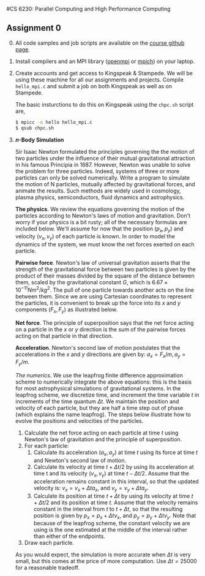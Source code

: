 #CS 6230: Parallel Computing and High Performance Computing

## Assignment 0 

0. All code samples and job scripts are available on the [course github page](https://github.com/hsundar/CS6230). 
1. Install compilers and an MPI library ([openmpi](http://www.open-mpi.org/software/ompi/v1.8/) or [mpich](http://www.mpich.org/downloads/)) on your laptop.
2. Create accounts and get access to Kingspeak & Stampede. We will be using these machine for all our assignments and projects. Compile `hello_mpi.c` and submit a job on both Kingspeak as well as on Stampede. 

	The basic insturctions to do this on Kingspeak using the `chpc.sh` script are,

	```bash
	$ mpicc -o hello hello_mpi.c
	$ qsub chpc.sh
	```

3.  **$n$-Body Simulation** 

	Sir Isaac Newton formulated the principles governing the the motion of two particles under the influence of their mutual gravitational attraction in his famous Principia in 1687. However, Newton was unable to solve the problem for three particles. Indeed, systems of three or more particles can only be solved numerically. Write a program to simulate the motion of N particles, mutually affected by gravitational forces, and animate the results. Such methods are widely used in cosmology, plasma physics, semiconductors, fluid dynamics and astrophysics.

	**The physics**. We review the equations governing the motion of the particles according to Newton's laws of motion and gravitation. Don't worry if your physics is a bit rusty; all of the necessary formulas are included below. We'll assume for now that the position $(p_x, p_y)$ and velocity $(v_x, v_y)$ of each particle is known. In order to model the dynamics of the system, we must know the net forces exerted on each particle.

	**Pairwise force**. Newton's law of universal gravitation asserts that the strength of the gravitational force between two particles is given by the product of their masses divided by the square of the distance between them, scaled by the gravitational constant $G$, which is $6.67 \times 10^{-11} N m^2 / kg^2$. The pull of one particle towards another acts on the line between them. Since we are using Cartesian coordinates to represent the particles, it is convenient to break up the force into its $x$ and $y$ components $(F_x, F_y)$ as illustrated below.

	**Net force**. The principle of superposition says that the net force acting on a particle in the $x$ or $y$ direction is the sum of the pairwise forces acting on that particle in that direction. 

	**Acceleration**. Newton's second law of motion postulates that the accelerations in the $x$ and $y$ directions are given by: $a_x = F_x / m, a_y = F_y / m.$

	*The numerics*.  We use the leapfrog finite difference approximation scheme to numerically integrate the above equations: this is the basis for most astrophysical simulations of gravitational systems. In the leapfrog scheme, we discretize time, and increment the time variable $t$ in increments of the time quantum $\Delta t$. We maintain the position and velocity of each particle, but they are half a time step out of phase (which explains the name leapfrog). The steps below illustrate how to evolve the positions and velocities of the particles.

	1. Calculate the net force acting on each particle at time $t$ using Newton's law of gravitation and the principle of superposition.
	2. For each particle:
		1. Calculate its acceleration $(a_x, a_y)$ at time $t$ using its force at time $t$ and Newton's second law of motion.
		2. Calculate its velocity at time $t + \Delta t / 2$ by using its acceleration at time t and its velocity $(v_x, v_y)$ at time $t - \Delta t / 2$. 	Assume that the acceleration remains constant in this interval, so that the updated velocity is:   $v_x = v_x + \Delta t a_x$, and  $v_y = v_y + \Delta t a_y$.
		3. Calculate its position at time $t + \Delta t$ by using its velocity at time $t + \Delta t / 2$ and its position at time $t$. Assume that the velocity remains constant in the interval from $t$ to $t + \Delta t$, so that the resulting position is given by $p_x = p_x + \Delta t v_x$, and $p_y = p_y + \Delta t v_y$. Note that because of the leapfrog scheme, the constant velocity we are using is the one estimated at the middle of the interval rather than either of the endpoints.
	3. Draw each particle.

	As you would expect, the simulation is more accurate when $\Delta t$ is very small, but this comes at the price of more computation. Use $\Delta t = 25000$ for a reasonable tradeoff.